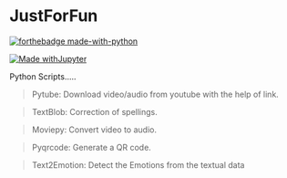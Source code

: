 # JustForFun
[![forthebadge made-with-python](http://ForTheBadge.com/images/badges/made-with-python.svg)](https://www.python.org/)

[![Made withJupyter](https://img.shields.io/badge/Made%20with-Jupyter-orange?style=for-the-badge&logo=Jupyter)](https://jupyter.org/try)

Python Scripts.....

>Pytube: Download video/audio from youtube with the help of link.

>TextBlob: Correction of spellings.

>Moviepy: Convert video to audio.

>Pyqrcode: Generate a QR code.

>Text2Emotion: Detect the Emotions from the textual data
